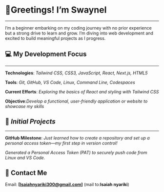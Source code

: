# 👋Greetings! I’m Swaynel
___
I’m a beginner embarking on my coding journey with no prior experience but a strong drive to learn and grow. I’m diving into web development and excited to build meaningful projects as I progress.

## 💻 My Development Focus
___
**Technologies**: *Tailwind CSS, CSS3, JavaScript, React, Next.js, HTML5*

**Tools**: *Git, GitHub, VS Code, Linux, Command Line, Codespaces*

**Current Efforts**: *Exploring the basics of React and styling with Tailwind CSS*

**Objective**:*Develop a functional, user-friendly application or website to showcase my skills*

## 🌱 *Initial Projects*
___
**GitHub Milestone**: *Just learned how to create a repository and set up a personal access token—my first step in version control!*

*Generated a Personal Access Token (PAT) to securely push code from Linux and VS Code.*


## **📧 Contact Me**

Email: **[Isaiahnyariki300@gmail.com]** (mail to:**Isaiah nyariki**)
